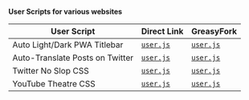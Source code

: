 **User Scripts for various websites**

| User Script | Direct Link | GreasyFork
| --- | --- | --- |
| Auto Light/Dark PWA Titlebar | [`user.js`](https://ruukulada.github.io/UserScripts/scripts/pwa-titlebar-light-dark-auto.user.js) | [`user.js`](https://greasyfork.org/en/scripts/534782-auto-light-dark-pwa-titlebar) |
| Auto-Translate Posts on Twitter | [`user.js`](https://ruukulada.github.io/UserScripts/scripts/twitter-auto-translate.user.js) | [`user.js`](https://greasyfork.org/en/scripts/522784-auto-translate-posts-on-twitter) |
| Twitter No Slop CSS | [`user.js`](https://ruukulada.github.io/UserScripts/scripts/twitter-no-slop-css.user.js) | [`user.js`](https://greasyfork.org/en/scripts/536556-twitter-no-slop-css) |
| YouTube Theatre CSS | [`user.js`](https://ruukulada.github.io/UserScripts/scripts/youtube-theatre-css.user.js) | [`user.js`](https://greasyfork.org/en/scripts/537032-youtube-theatre-css) |
